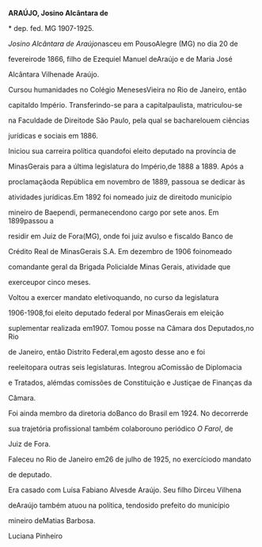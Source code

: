 **ARAÚJO, Josino Alcântara de**



\* dep. fed. MG 1907-1925.



*Josino Alcântara de Araújo*nasceu em PousoAlegre (MG) no dia 20 de

fevereirode 1866, filho de Ezequiel Manuel deAraújo e de Maria José

Alcântara Vilhenade Araújo.



Cursou humanidades no Colégio MenesesVieira no Rio de Janeiro, então

capitaldo Império. Transferindo-se para a capitalpaulista, matriculou-se

na Faculdade de Direitode São Paulo, pela qual se bacharelouem ciências

jurídicas e sociais em 1886.



Iniciou sua carreira política quandofoi eleito deputado na província de

MinasGerais para a última legislatura do Império,de 1888 a 1889. Após a

proclamaçãoda República em novembro de 1889, passoua se dedicar às

atividades jurídicas.Em 1892 foi nomeado juiz de direitodo município

mineiro de Baependi, permanecendono cargo por sete anos. Em 1899passou a

residir em Juiz de Fora(MG), onde foi juiz avulso e fiscaldo Banco de

Crédito Real de MinasGerais S.A. Em dezembro de 1906 foinomeado

comandante geral da Brigada Policialde Minas Gerais, atividade que

exerceupor cinco meses.



Voltou a exercer mandato eletivoquando, no curso da legislatura

1906-1908,foi eleito deputado federal por MinasGerais em eleição

suplementar realizada em1907. Tomou posse na Câmara dos Deputados,no Rio

de Janeiro, então Distrito Federal,em agosto desse ano e foi

reeleitopara outras seis legislaturas. Integrou aComissão de Diplomacia

e Tratados, alémdas comissões de Constituição e Justiçae de Finanças da

Câmara.



Foi ainda membro da diretoria doBanco do Brasil em 1924. No decorrerde

sua trajetória profissional também colaborouno periódico *O Farol*, de

Juiz de Fora.



Faleceu no Rio de Janeiro em26 de julho de 1925, no exercíciodo mandato

de deputado.



Era casado com Luísa Fabiano Alvesde Araújo. Seu filho Dirceu Vilhena

deAraújo também atuou na política, tendosido prefeito do município

mineiro deMatias Barbosa.



Luciana Pinheiro



